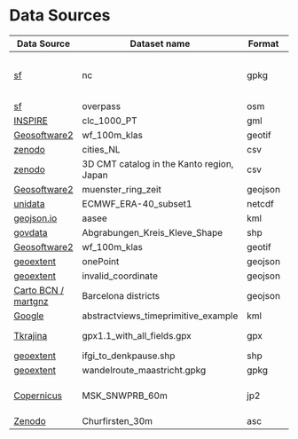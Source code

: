 # Data Sources

| Data Source         | Dataset name                      | Format    | License                            |
|---------------------|-----------------------------------|-----------|------------------------------------|
| [sf]                | nc                                | gpkg      | COPYRIGHT HOLDER: Edzer Pebesma    |
| [sf]                | overpass                          | osm       | ODbL                               |
| [INSPIRE]           | clc_1000_PT                       | gml       |                                    |
| [Geosoftware2]      | wf_100m_klas                      | geotif    | MIT                                |
| [zenodo](https://doi.org/10.5072/zenodo.256820)            | cities_NL                         | csv       | CC-BY                              |
| [zenodo](https://doi.org/10.5281/zenodo.3926884)          | 3D CMT catalog in the Kanto region, Japan                     | csv       | CC-BY 4                            |
| [Geosoftware2]      | muenster_ring_zeit                | geojson   | MIT                                |
| [unidata]           | ECMWF_ERA-40_subset1              | netcdf    |                                    |
| [geojson.io]        | aasee                             | kml       |                                    |
| [govdata]           | Abgrabungen_Kreis_Kleve_Shape     | shp       | free license                       |
| [Geosoftware2]      | wf_100m_klas                      | geotif    | MIT                                |
| [geoextent]         | onePoint                          | geojson   | PDDL                               |
| [geoextent]         | invalid_coordinate                | geojson   | PDDL                               |
| [Carto BCN / martgnz]         | Barcelona districts                          | geojson   | CC-BY 4.0                              |
| [Google]         | abstractviews_timeprimitive_example                         | kml   | CC-BY 4.0                              |
| [Tkrajina]        | gpx1.1_with_all_fields.gpx                         | gpx   | Apache License 2.0                             |
| [geoextent]        | ifgi_to_denkpause.shp                        | shp   | PDDL    |
| [geoextent]        | wandelroute_maastricht.gpkg                        | gpkg   | PDDL    |
| [Copernicus]        | MSK_SNWPRB_60m                        | jp2   | [Copernicus Sentinel Data]    |
| [Zenodo](https://zenodo.org/record/4323616)        | Churfirsten_30m                      | asc  | CC-BY 4.0    |

[sf]: https://github.com/r-spatial/sf
[geoextent]: https://github.com/o2r-project/geoextent
[Geosoftware2]: https://github.com/carobro/Geosoftware2
[INSPIRE]:      https://themes.jrc.ec.europa.eu/file/view/107486/example-of-gml-file-conformant-to-inspire-land-cover-vector-application-schema
[unidata]: https://www.unidata.ucar.edu/software/netcdf/examples/files.html
[geojson.io]: http://geojson.io 
[govdata]: https://www.govdata.de/web/guest/daten/-/details/abgrabungen
[Carto BCN / martgnz]: https://github.com/martgnz/bcn-geodata/tree/master/districtes
[Google]: https://developers.google.com/kml/documentation/time#gps
[Tkrajina]: https://github.com/tkrajina/gpxpy/blob/dev/test_files/gpx1.1_with_all_fields.gpx
[Copernicus]: https://scihub.copernicus.eu/dhus/odata/v1/Products('e6b0b515-cc16-4e70-94ba-12e80db73d19')/$value
[Copernicus Sentinel Data]: https://sentinel.esa.int/documents/247904/690755/Sentinel_Data_Legal_Notice

